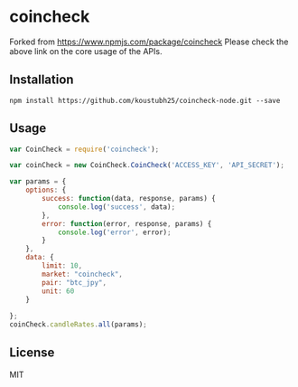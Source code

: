 # coincheck

Forked from https://www.npmjs.com/package/coincheck
Please check the above link on the core usage of the APIs.

## Installation

```
npm install https://github.com/koustubh25/coincheck-node.git --save
```

## Usage

```js
var CoinCheck = require('coincheck');

var coinCheck = new CoinCheck.CoinCheck('ACCESS_KEY', 'API_SECRET');

var params = {
    options: {
        success: function(data, response, params) {
            console.log('success', data);
        },
        error: function(error, response, params) {
            console.log('error', error);
        }
    },
    data: {
        limit: 10,
        market: "coincheck",
        pair: "btc_jpy",
        unit: 60 
    }
    
};
coinCheck.candleRates.all(params);


```

## License
MIT

